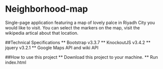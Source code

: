 # Neighborhood-map
 Single-page application featuring a map of lovely palce in Riyadh City you would like to visit.
 You can select the markers on the map, visit the wikipedia artical about that location.


##Technical Specifications
** Bootstrap v3.3.7
** KnockoutJS v3.4.2
** jquery v3.2.1
** Google Maps API and wiki API 


##How to use this project
** Download this project to your machine.
** Run index.html 
